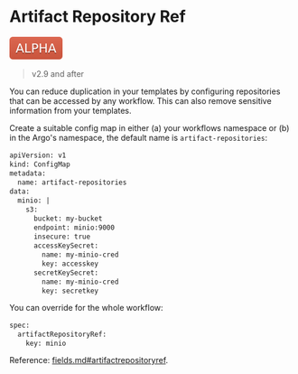# Artifact Repository Ref

![alpha](assets/alpha.svg)

> v2.9 and after

You can reduce duplication in your templates by configuring repositories that can be accessed by any workflow. This can also remove sensitive information from your templates.

Create a suitable config map in either (a) your workflows namespace or (b) in the Argo's namespace, the default name is `artifact-repositories`:

```
apiVersion: v1
kind: ConfigMap
metadata:
  name: artifact-repositories
data:
  minio: |
    s3:
      bucket: my-bucket
      endpoint: minio:9000
      insecure: true
      accessKeySecret:
        name: my-minio-cred
        key: accesskey
      secretKeySecret:
        name: my-minio-cred
        key: secretkey
```

You can override for the whole workflow:

```
spec:
  artifactRepositoryRef:
    key: minio
```

Reference: [fields.md#artifactrepositoryref](fields.md#artifactrepositoryref).